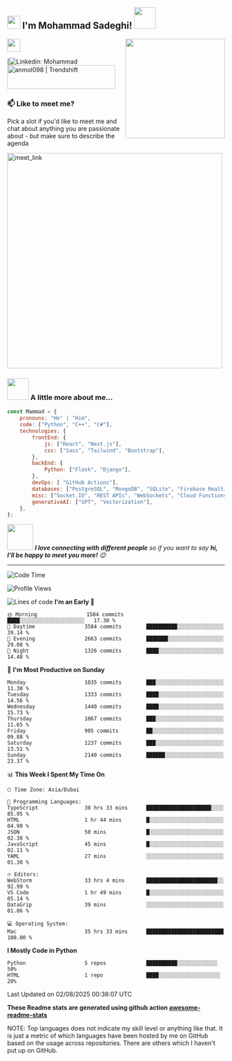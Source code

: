 <h2><img src="https://emojis.slackmojis.com/emojis/images/1531849430/4246/blob-sunglasses.gif?1531849430" width="30"/> I'm Mohammad Sadeghi! <img src="https://media.giphy.com/media/12oufCB0MyZ1Go/giphy.gif" width="50"></h2>
<img align='right' src="https://media.giphy.com/media/M9gbBd9nbDrOTu1Mqx/giphy.gif" width="230">
<p><img src="https://media.giphy.com/media/WUlplcMpOCEmTGBtBW/giphy.gif" width="30"> 
</em></p>

[![Linkedin: Mohammad](www.linkedin.com/in/mammadsdghi)
<a href="https://trendshift.io/developers/2235" target="_blank"><img src="https://trendshift.io/api/badge/developers/2235" alt="anmol098 | Trendshift" style="width: 250px; height: 55px;" width="250" height="55"/></a>

### 📫 Like to meet me?

Pick a slot if you'd like to meet me and chat about anything you are passionate about - but make sure to describe the agenda

<a href="https://calendly.com/anmol098/30min" target="_blank"><img width="498" alt="meet_link" src="https://user-images.githubusercontent.com/15426564/144297439-f530f383-e73e-41e0-9914-a9b7d3f432e5.png"></a>

### <img src="https://media.giphy.com/media/VgCDAzcKvsR6OM0uWg/giphy.gif" width="50"> A little more about me...  

```javascript
const Mammad = {
    pronouns: "He" | "Him",
    code: ["Python", "C++", "C#"],
    technologies: {
        frontEnd: {
            js: ["React", "Next.js"],
            css: ["Sass", "Tailwind", "Bootstrap"],
        },
        backEnd: {
            Python: ["Flask", "Django"],
        },
        devOps: [ "GitHub Actions"],
        databases: ["PostgreSQL", "MongoDB", "SQLite", "Firebase Realtime DB"],
        misc: ["Socket.IO", "REST APIs", "WebSockets", "Cloud Functions"],
        generativeAI: ["GPT", "Vectorization"],
    },
};
```

<img src="https://media.giphy.com/media/LnQjpWaON8nhr21vNW/giphy.gif" width="60"> <em><b>I love connecting with different people</b> so if you want to say <b>hi, I'll be happy to meet you more!</b> 😊</em>

---
<!--START_SECTION:waka-->
![Code Time](http://img.shields.io/badge/Code%20Time-4%2C648%20hrs%2037%20mins-blue)

![Profile Views](http://img.shields.io/badge/Profile%20Views-841-blue)

![Lines of code](https://img.shields.io/badge/From%20Hello%20World%20I%27ve%20Written-7.7%20million%20lines%20of%20code-blue)
**I'm an Early 🐤** 

```text
🌞 Morning                1584 commits        ████░░░░░░░░░░░░░░░░░░░░░   17.30 % 
🌆 Daytime                3584 commits        ██████████░░░░░░░░░░░░░░░   39.14 % 
🌃 Evening                2663 commits        ███████░░░░░░░░░░░░░░░░░░   29.08 % 
🌙 Night                  1326 commits        ████░░░░░░░░░░░░░░░░░░░░░   14.48 % 
```
📅 **I'm Most Productive on Sunday** 

```text
Monday                   1035 commits        ███░░░░░░░░░░░░░░░░░░░░░░   11.30 % 
Tuesday                  1333 commits        ████░░░░░░░░░░░░░░░░░░░░░   14.56 % 
Wednesday                1440 commits        ████░░░░░░░░░░░░░░░░░░░░░   15.73 % 
Thursday                 1067 commits        ███░░░░░░░░░░░░░░░░░░░░░░   11.65 % 
Friday                   905 commits         ██░░░░░░░░░░░░░░░░░░░░░░░   09.88 % 
Saturday                 1237 commits        ███░░░░░░░░░░░░░░░░░░░░░░   13.51 % 
Sunday                   2140 commits        ██████░░░░░░░░░░░░░░░░░░░   23.37 % 
```


📊 **This Week I Spent My Time On** 

```text
🕑︎ Time Zone: Asia/Dubai

💬 Programming Languages: 
TypeScript               30 hrs 33 mins      █████████████████████░░░░   85.95 % 
HTML                     1 hr 44 mins        █░░░░░░░░░░░░░░░░░░░░░░░░   04.90 % 
JSON                     50 mins             █░░░░░░░░░░░░░░░░░░░░░░░░   02.38 % 
JavaScript               45 mins             █░░░░░░░░░░░░░░░░░░░░░░░░   02.11 % 
YAML                     27 mins             ░░░░░░░░░░░░░░░░░░░░░░░░░   01.30 % 

🔥 Editors: 
WebStorm                 33 hrs 4 mins       ███████████████████████░░   92.99 % 
VS Code                  1 hr 49 mins        █░░░░░░░░░░░░░░░░░░░░░░░░   05.14 % 
DataGrip                 39 mins             ░░░░░░░░░░░░░░░░░░░░░░░░░   01.86 % 

💻 Operating System: 
Mac                      35 hrs 33 mins      █████████████████████████   100.00 % 
```

**I Mostly Code in Python** 

```text
Python                   5 repos             ██████████░░░░░░░░░░░░░   50% 
HTML                     1 repo              ████░░░░░░░░░░░░░░░░░░░░   20% 
```




 Last Updated on 02/08/2025 00:38:07 UTC
<!--END_SECTION:waka-->

**These Readme stats are generated using github action [awesome-readme-stats](https://github.com/anmol098/waka-readme-stats)**

NOTE: Top languages does not indicate my skill level or anything like that. It is just a metric of which languages have been hosted by me on GitHub based on the usage across repositories. There are others which I haven't put up on GitHub.
